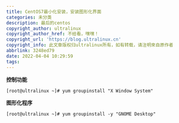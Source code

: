 ```yaml
---
title: CentOS7最小化安装，安装图形化界面
categories: 未分类
description: 最后的centos
copyright_author: ultralinux
copyright_author_href: 不给看，嘿嘿！
copyright_url: 'https://blog.ultralinux.cn'
copyright_info: 此文章版权归ultralinux所有，如有转载，请注明來自原作者
abbrlink: 3248ed79
date: 2022-04-04 10:29:59
tags:
---
```


**控制功能**

    [root@ultralinux ~]# yum groupinstall "X Window System"
**图形化程序**

    [root@ultralinux ~]# yum groupinstall -y "GNOME Desktop"



